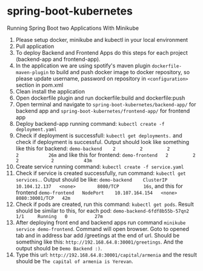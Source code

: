 # spring-boot-kubernetes
Running Spring Boot two Applications With Minikube

1. Please setup docker, minikube and kubectl in your local environment
2. Pull application 
3. To deploy Backend and Frontend Apps do this steps for each project (backend-app and frontend-app).
4. In the application we are using spotify's maven plugin `dockerfile-maven-plugin` to build and push docker image to docker repository, so please update username, password on repository in `<configuration>` section in pom.xml
5. Clean install the application
6. Open dockerfile plugin and run dockerfile:build and dockerfile:push
7. Open terminal and navigate to `spring-boot-kubernetes/backend-app/` for backend app and `spring-boot-kubernetes/frontend-app/` for frontend app
8. Deploy backend-app running command: `kubectl create -f deployment.yaml`
9. Check if deployment is successfull: `kubectl get deployments.` and check if deployment is successful. Output should look like something like this for backend: `demo-backend    2         2         2            2           26m` and like this for frontend: `demo-frontend   2         2         2            2           43m`
10. Create service running command: `kubectl create -f service.yaml`
11. Check if service is created successfully, run command: `kubectl get services.`. Output should be like: `demo-backend    ClusterIP   10.104.12.137   <none>        8080/TCP         16s`, and this for frontend `demo-frontend   NodePort    10.107.164.154   <none>        8080:30001/TCP   42m`
12. Check if pods are created, run this command: `kubectl get pods`. Result should be similar to this, for each pod:
`demo-backend-6fdf8b55b-57qn2     1/1     Running   0          27m`
13. After deploying front end and backend apps run command `minikube service demo-frontend`. Command will open browser. Goto to opened tab and in address bar add /greetings at the end of url. Should be something like this: `http://192.168.64.8:30001/greetings`. And the output should be `Demo Backend :)`.
14. Type this url: `http://192.168.64.8:30001/capital/armenia` and the result should be `The capital of armenia is Yerevan`.

